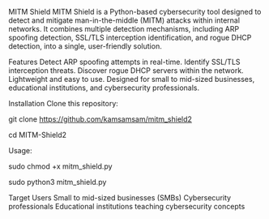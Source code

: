 MITM Shield
MITM Shield is a Python-based cybersecurity tool designed to detect and mitigate man-in-the-middle (MITM) attacks within internal networks. It combines multiple detection mechanisms, including ARP spoofing detection, SSL/TLS interception identification, and rogue DHCP detection, into a single, user-friendly solution.

Features
Detect ARP spoofing attempts in real-time.
Identify SSL/TLS interception threats.
Discover rogue DHCP servers within the network.
Lightweight and easy to use.
Designed for small to mid-sized businesses, educational institutions, and cybersecurity professionals.

Installation
Clone this repository:

git clone https://github.com/kamsamsam/mitm_shield2

cd MITM-Shield2

Usage:

sudo chmod +x mitm_shield.py

sudo python3 mitm_shield.py

Target Users
Small to mid-sized businesses (SMBs)
Cybersecurity professionals
Educational institutions teaching cybersecurity concepts

